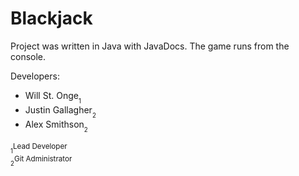 # Blackjack

Project was written in Java with JavaDocs. The game runs from the console.

Developers:
- Will St. Onge<sub><sub>1</sub></sub>
- Justin Gallagher<sub><sub>2</sub></sub>
- Alex Smithson<sub><sub>2</sub></sub>

<sub><sub>1</sub></sub><small>Lead Developer</small><br>
<sub><sub>2</sub></sub><small>Git Administrator</small>

